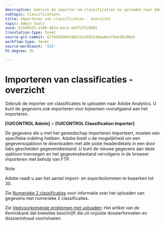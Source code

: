```yaml
---
description: Gebruik de importer om classificaties te uploaden naar Adobe Analytics. U kunt de gegevens ook exporteren voor bijwerken voorafgaand aan het importeren.
subtopic: Classifications
title: Importeren van classificaties - overzicht
topic: Admin tools
uuid: b1500423-e100-483a-bec2-ab4f1f3c0902
translation-type: tm+mt
source-git-commit: 6778dd290424651dc959224daa0eef8ebd8196e5
workflow-type: tm+mt
source-wordcount: '153'
ht-degree: 3%

---
```



# Importeren van classificaties - overzicht

Gebruik de importer om classificaties te uploaden naar Adobe Analytics. U kunt de gegevens ook exporteren voor bijwerken voorafgaand aan het importeren.

**[!UICONTROL Admin]** > **[!UICONTROL Classification Importer]**

De gegevens die u met het gereedschap Importeren importeert, moeten een specifieke indeling hebben. Adobe biedt u de mogelijkheid om een gegevenssjabloon te downloaden met alle juiste headerdetails in een door tabs gescheiden gegevensbestand. U kunt de nieuwe gegevens aan deze sjabloon toevoegen en het gegevensbestand vervolgens in de browser importeren met behulp van FTP.

>[!NOTE]
>
>Adobe raadt u aan het aantal import- en exportkolommen te beperken tot 30.

Zie [Numerieke 2 classificaties](/help/components/classifications/c-numeric-2/c-numeric-2-classifications.md) voor informatie over het uploaden van gegevens met numerieke 2 classificaties.

Zie [Veelvoorkomende problemen met uploaden](https://helpx.adobe.com/analytics/kb/common-saint-upload-issues.html): Het artikel van de Kennisbank dat kwesties beschrijft die uit onjuiste dossierformaten en dossierinhoud voortvloeien.
